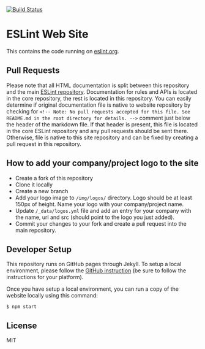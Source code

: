 [![Build Status](https://travis-ci.org/eslint/eslint.github.io.svg?branch=master)](https://travis-ci.org/eslint/eslint.github.io)

# ESLint Web Site

This contains the code running on [eslint.org](https://eslint.org).

## Pull Requests

Please note that all HTML documentation is split between this repository and the main [ESLint repository](https://github.com/eslint/eslint). Documentation for rules and APIs is located in the core repository, the rest is located in this repository. You can easily determine if original documentation file is native to website repository by checking for `<!-- Note: No pull requests accepted for this file. See README.md in the root directory for details. -->` comment just below the header of the markdown file. If that header is present, this file is located in the core ESLint repository and any pull requests should be sent there. Otherwise, file is native to this site repository and can be fixed by creating a pull request in this repository.

## How to add your company/project logo to the site

* Create a fork of this repository
* Clone it locally
* Create a new branch
* Add your logo image to `/img/logos/` directory. Logo should be at least 150px of height. Name your logo with your company/project name.
* Update `/_data/logos.yml` file and add an entry for your company with the name, url and src (should point to the logo you just added).
* Commit your changes to your fork and create a pull request into the main repository.

## Developer Setup

This repository runs on GitHub pages through Jekyll. To setup a local environment, please follow the [GitHub instruction](https://help.github.com/articles/setting-up-your-github-pages-site-locally-with-jekyll/) (be sure to follow the instructions for your platform).

Once you have setup a local environment, you can run a copy of the website locally using this command:

```
$ npm start
```

## License

MIT
